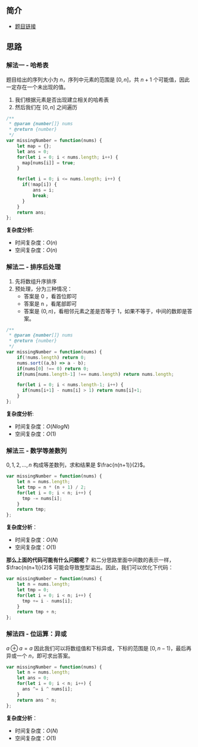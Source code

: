 ## 简介
- [题目链接](https://leetcode-cn.com/problems/missing-number/)

## 思路
### 解法一 - 哈希表
题目给出的序列大小为 $n$，序列中元素的范围是 $[0,n]$，共 $n+1$ 个可能值，因此一定存在一个未出现的值。

1. 我们根据元素是否出现建立相关的哈希表
2. 然后我们在 $[0,n]$ 之间遍历

```javascript
/**
 * @param {number[]} nums
 * @return {number}
 */
var missingNumber = function(nums) {
    let map = {};
    let ans = 0;
    for(let i = 0; i < nums.length; i++) {
      map[nums[i]] = true;
    }

    for(let i = 0; i <= nums.length; i++) {
      if(!map[i]) {
          ans = i;
          break;
      }
    }
    return ans;  
};
```

**复杂度分析**:
- 时间复杂度：$O(n)$
- 空间复杂度：$O(n)$

### 解法二 - 排序后处理
1. 先将数组升序排序
2. 预处理，分为三种情况：
   - 答案是 0 ，看首位即可
   - 答案是 n ，看尾部即可
   - 答案是 $(0,n)$，看相邻元素之差是否等于 $1$，如果不等于，中间的数即是答案。

```javascript
/**
 * @param {number[]} nums
 * @return {number}
 */
var missingNumber = function(nums) {
    if(!nums.length) return 0;
    nums.sort((a,b) => a - b);
    if(nums[0] !== 0) return 0;
    if(nums[nums.length-1] !== nums.length) return nums.length;

    for(let i = 0; i < nums.length-1; i++) {
      if(nums[i+1] - nums[i] > 1) return nums[i]+1;
    }
};
```

**复杂度分析**:
- 时间复杂度：$O(NlogN)$
- 空间复杂度：$O(1)$

### 解法三 - 数学等差数列
$0, 1, 2, ..., n$ 构成等差数列，求和结果是 $\frac{n(n+1)}{2}$。

```javascript
var missingNumber = function(nums) {
    let n = nums.length;
    let tmp = n * (n + 1) / 2;
    for(let i = 0; i < n; i++) {
      tmp -= nums[i];
    }
    return tmp;
};
```

**复杂度分析**：
- 时间复杂度：$O(N)$
- 空间复杂度：$O(1)$

**那么上面的代码可能有什么问题呢？**
和二分思路里面中间数的表示一样，$\frac{n(n+1)}{2}$ 可能会导致整型溢出。因此，我们可以优化下代码：

```javascript
var missingNumber = function(nums) {
    let n = nums.length;
    let tmp = 0;
    for(let i = 0; i < n; i++) {
      tmp += i - nums[i];
    }
    return tmp + n;
};
```

### 解法四 - 位运算：异或
$a \oplus a = a$
因此我们可以将数组值和下标异或，下标的范围是 $[0, n-1)$，最后再异或一个 $n$，即可求出答案。

```javascript
var missingNumber = function(nums) {
    let n = nums.length;
    let ans = 0;
    for(let i = 0; i < n; i++) {
      ans ^= i ^ nums[i];
    }
    return ans ^ n;
};
```

**复杂度分析**：
- 时间复杂度：$O(N)$
- 空间复杂度：$O(1)$


